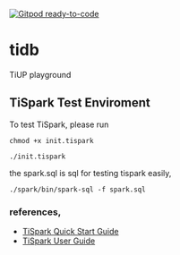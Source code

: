 [![Gitpod ready-to-code](https://img.shields.io/badge/Gitpod-ready--to--code-blue?logo=gitpod)](https://gitpod.io/#https://github.com/alitrack/tidb)

# tidb
TiUP playground


## TiSpark Test Enviroment

To test TiSpark, please run 

```
chmod +x init.tispark

./init.tispark
```

the spark.sql is sql for testing tispark easily, 

```
./spark/bin/spark-sql -f spark.sql
```

### references,
* [TiSpark Quick Start Guide](https://docs.pingcap.com/tidb/stable/get-started-with-tispark)
* [TiSpark User Guide](https://docs.pingcap.com/tidb/stable/tispark-overview)


